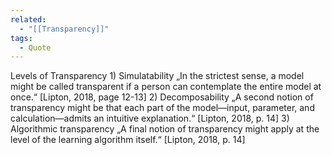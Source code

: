 ```yaml
---
related:
  - "[[Transparency]]"
tags:
  - Quote
---
```

Levels of Transparency   1) Simulatability „In the strictest sense, a model might be called transparent if a person can contemplate the entire model at once.“ [Lipton, 2018, page 12-13] 2) Decomposability „A second notion of transparency might be that each part of the model—input, parameter, and calculation—admits an intuitive explanation.“ [Lipton, 2018, p. 14] 3) Algorithmic transparency „A final notion of transparency might apply at the level of the learning algorithm itself.“ [Lipton, 2018, p. 14]